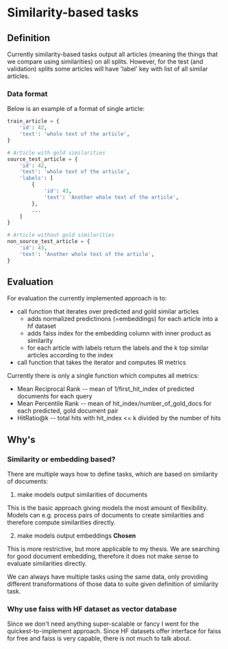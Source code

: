 # Similarity-based tasks

## Definition

Currently similarity-based tasks output all articles (meaning the things that we
compare using similarities) on all splits. However, for the test (and
validation) splits some articles will have 'label' key with list of all similar
articles.

### Data format

Below is an example of a format of single article:

```python
train_article = {
    'id': 42,
    'text': 'whole text of the article',
}

# Article with gold similarities
source_test_article = {
    'id': 42,
    'text': 'whole text of the article',
    'labels': [
        {
            'id': 43,
            'text': 'Another whole text of the article',
        },
        ...
    ]
}

# Article without gold similarities
non_source_test_article = {
    'id': 43,
    'text': 'Another whole text of the article',
}
```

## Evaluation

For evaluation the currently implemented approach is to:

- call function that iterates over predicted and gold similar articles
    - adds normalized predictinons (=embeddings) for each article into a hf dataset
    - adds faiss index for the embedding column with inner product as similarity
    - for each article with labels return the labels and the k top similar
      articles according to the index
- call function that takes the iterator and computes IR metrics

Currently there is only a single function which computes all metrics:

- Mean Reciprocal Rank -- mean of 1/first_hit_index of predicted documents for
  each query
- Mean Percentile Rank -- mean of hit_index/number_of_gold_docs for each predicted,
  gold document pair
- HitRatio@k -- total hits with hit_index <= k divided by the number of hits

## Why's

### Similarity or embedding based?

There are multiple ways how to define tasks, which are based on similarity of
documents:

1. make models output similarities of documents

This is the basic approach giving models the most amount of flexibility. Models
can e.g. process pairs of documents to create similarities and therefore compute
similarities directly.

2. make models output embeddings **Chosen**

This is more restrictive, but more applicable to my thesis. We are searching for
good document embedding, therefore it does not make sense to evaluate
similarities directly.

We can always have multiple tasks using the same data, only providing different
transformations of those data to suite given definition of similarity task.

### Why use faiss with HF dataset as vector database

Since we don't need anything super-scalable or fancy I went for the
quickest-to-implement approach. Since HF datasets offer interface for faiss for free
and faiss is very capable, there is not much to talk about.
